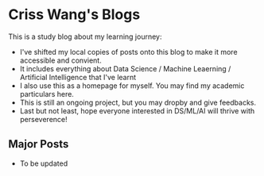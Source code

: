 # Criss Wang's Blogs

This is a study blog about my learning journey:
- I've shifted my local copies of posts onto this blog to make it more accessible and convient.
- It includes everything about Data Science / Machine Leaerning / Artificial Intelligence that I've learnt
- I also use this as a homepage for myself. You may find my academic particulars here.
- This is still an ongoing project, but you may dropby and give feedbacks.
- Last but not least, hope everyone interested in DS/ML/AI will thrive with perseverence!


## Major Posts

- To be updated
